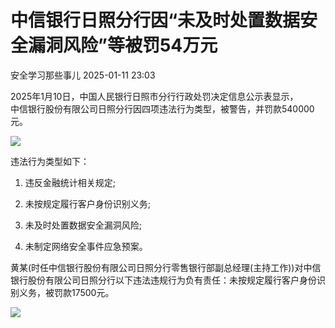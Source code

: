 #  中信银行日照分行因“未及时处置数据安全漏洞风险”等被罚54万元   
 安全学习那些事儿   2025-01-11 23:03  
  
2025年1月10日，中国人民银行日照市分行行政处罚决定信息公示表显示，  
中信银行股份有限公司日照分行因四项违法行为类型，被警告，并罚款540000元。  
  
![](https://mmbiz.qpic.cn/mmbiz_jpg/6f3GVNknoyYpo9BVDNz40ndlMOl8r760iacuVcUCvZ4FGT59Hnbg8lfiatur3vJK7PjMPF9f2oH5zgyjWuRZYy4Q/640?wx_fmt=jpeg&from=appmsg "")  
  
违法行为类型如下：  
1. 违反金融统计相关规定;  
  
1. 未按规定履行客户身份识别义务;  
  
1. 未及时处置数据安全漏洞风险;  
  
1. 未制定网络安全事件应急预案。  
  
黄某(时任中信银行股份有限公司日照分行零售银行部副总经理(主持工作))对中信银行股份有限公司日照分行以下违法违规行为负有责任：未按规定履行客户身份识别义务，被罚款17500元。  
  
![](https://mmbiz.qpic.cn/mmbiz_jpg/6f3GVNknoyZ6rBYZlgD1gSJF9MfU3LiaKvXeY42OWHKLSToKI3PUoicJABOMsgzmqjtb4ickaZhxndXyGHkUhciaZg/640?wx_fmt=jpeg "")  
  
